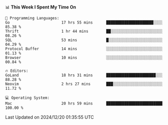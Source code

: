 <!--START_SECTION:waka-->
📊 **This Week I Spent My Time On** 

```text
💬 Programming Languages: 
Go                       17 hrs 55 mins      █████████████████████░░░░   85.38 % 
Thrift                   1 hr 44 mins        ██░░░░░░░░░░░░░░░░░░░░░░░   08.26 % 
SQL                      53 mins             █░░░░░░░░░░░░░░░░░░░░░░░░   04.29 % 
Protocol Buffer          14 mins             ░░░░░░░░░░░░░░░░░░░░░░░░░   01.13 % 
Browser                  10 mins             ░░░░░░░░░░░░░░░░░░░░░░░░░   00.84 % 

🔥 Editors: 
GoLand                   18 hrs 31 mins      ██████████████████████░░░   88.28 % 
Neovim                   2 hrs 27 mins       ███░░░░░░░░░░░░░░░░░░░░░░   11.72 % 

💻 Operating System: 
Mac                      20 hrs 59 mins      █████████████████████████   100.00 % 
```


 Last Updated on 2024/12/20 01:35:55 UTC
<!--END_SECTION:waka-->

